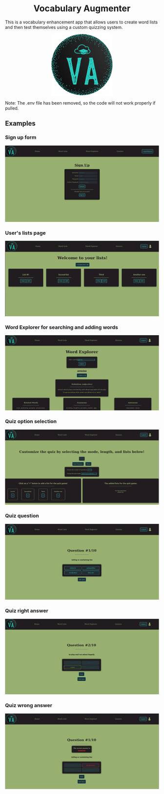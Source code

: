 <h1 align="center">Vocabulary Augmenter</h1>




This is a vocabulary enhancement app that allows users to create word lists and then test themselves using a custom quizzing system.
<p align="center">
  <img src="./client/public/icons/VocabularyAugmenterLogo.png" style="width: 200px; height: 200px;"/>
</p>
<p>Note: The .env file has been removed, so the code will not work properly if pulled.</p>



## Examples
### Sign up form
<p align="center">
  <img src="./media/Nav-And-Signup.png" />
</p>

### User's lists page
<p align="center">
  <img src="./media/Lists-Page.png" />
</p>

### Word Explorer for searching and adding words
<p align="center">
  <img src="./media/Word-Explorer.png" />
</p>

### Quiz option selection
<p align="center">
  <img src="./media/Quiz-Options.png" />
</p>

### Quiz question
<p align="center">
  <img src="./media/Quiz-Question.png" />
</p>

### Quiz right answer 
<p align="center">
  <img src="./media/Quiz-Right.png" />
</p>

### Quiz wrong answer
<p align="center">
  <img src="./media/Quiz-Wrong.png" />
</p>

